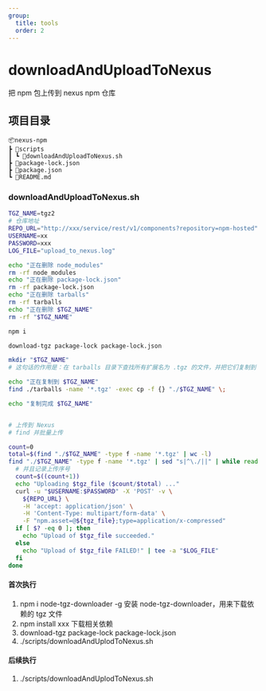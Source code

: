 ```yaml
---
group:
  title: tools
  order: 2
---
```


# downloadAndUploadToNexus

把 npm 包上传到 nexus npm 仓库

## 项目目录

```
📦nexus-npm
┣ 📂scripts
┃ ┗ 📜downloadAndUploadToNexus.sh
┣ 📜package-lock.json
┣ 📜package.json
┗ 📜README.md
```

### downloadAndUploadToNexus.sh

```sh
TGZ_NAME=tgz2
# 仓库地址
REPO_URL="http://xxx/service/rest/v1/components?repository=npm-hosted"
USERNAME=xx
PASSWORD=xxx
LOG_FILE="upload_to_nexus.log"

echo "正在删除 node_modules"
rm -rf node_modules
echo "正在删除 package-lock.json"
rm -rf package-lock.json
echo "正在删除 tarballs"
rm -rf tarballs
echo "正在删除 $TGZ_NAME"
rm -rf "$TGZ_NAME"

npm i

download-tgz package-lock package-lock.json

mkdir "$TGZ_NAME"
# 这句话的作用是：在 tarballs 目录下查找所有扩展名为 .tgz 的文件，并把它们复制到 ./tgz2 目录中（如果同名文件存在则覆盖）。

echo "正在复制到 $TGZ_NAME"
find ./tarballs -name '*.tgz' -exec cp -f {} "./$TGZ_NAME" \;

echo "复制完成 $TGZ_NAME"


# 上传到 Nexus
# find 并批量上传

count=0
total=$(find "./$TGZ_NAME" -type f -name '*.tgz' | wc -l)
find "./$TGZ_NAME" -type f -name '*.tgz' | sed "s|^\./||" | while read tgz_file; do
  # 并且记录上传序号
  count=$((count+1))
  echo "Uploading $tgz_file ($count/$total) ..."
  curl -u "$USERNAME:$PASSWORD" -X 'POST' -v \
    ${REPO_URL} \
    -H 'accept: application/json' \
    -H 'Content-Type: multipart/form-data' \
    -F "npm.asset=@${tgz_file};type=application/x-compressed"
  if [ $? -eq 0 ]; then
    echo "Upload of $tgz_file succeeded."
  else
    echo "Upload of $tgz_file FAILED!" | tee -a "$LOG_FILE"
  fi
done

```

#### 首次执行

1. npm i node-tgz-downloader -g 安装 node-tgz-downloader，用来下载依赖的 tgz 文件
2. npm install xxx 下载相关依赖
3. download-tgz package-lock package-lock.json
4. ./scripts/downloadAndUplodToNexus.sh

#### 后续执行

1. ./scripts/downloadAndUplodToNexus.sh
